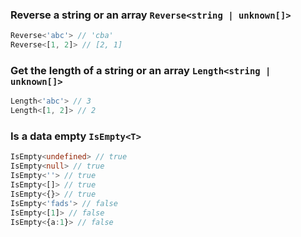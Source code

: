 
### Reverse a string or an array `Reverse<string | unknown[]>`


``` typescript
Reverse<'abc'> // 'cba'
Reverse<[1, 2]> // [2, 1]
```

			
### Get the length of a string or an array `Length<string | unknown[]>`


``` typescript
Length<'abc'> // 3
Length<[1, 2]> // 2
```

			
### Is a data empty `IsEmpty<T>`


``` typescript
IsEmpty<undefined> // true
IsEmpty<null> // true
IsEmpty<''> // true
IsEmpty<[]> // true
IsEmpty<{}> // true
IsEmpty<'fads'> // false
IsEmpty<[1]> // false
IsEmpty<{a:1}> // false
```

			
